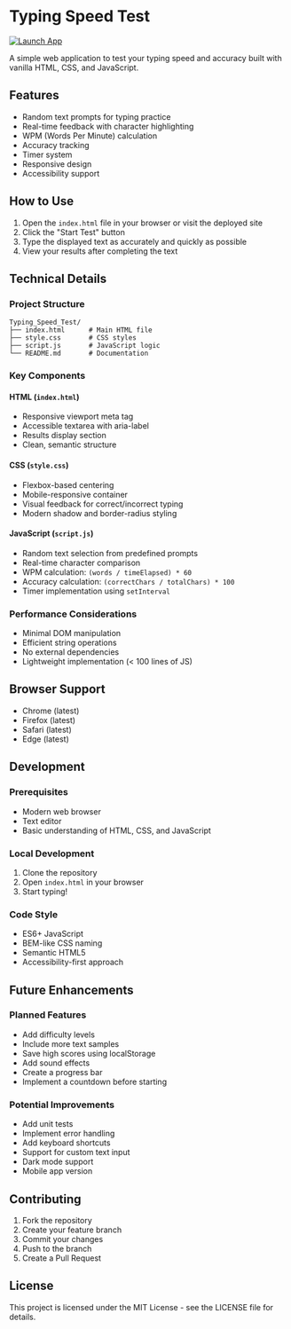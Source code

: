 # Typing Speed Test

[![Launch App](https://img.shields.io/badge/Launch%20App-Live%20Demo-blue?style=for-the-badge)](https://tmhsdigital.github.io/Typing_Speed_Test/)

A simple web application to test your typing speed and accuracy built with vanilla HTML, CSS, and JavaScript.

## Features

- Random text prompts for typing practice
- Real-time feedback with character highlighting
- WPM (Words Per Minute) calculation
- Accuracy tracking
- Timer system
- Responsive design
- Accessibility support

## How to Use

1. Open the `index.html` file in your browser or visit the deployed site
2. Click the "Start Test" button
3. Type the displayed text as accurately and quickly as possible
4. View your results after completing the text

## Technical Details

### Project Structure
```
Typing_Speed_Test/
├── index.html      # Main HTML file
├── style.css       # CSS styles
├── script.js       # JavaScript logic
└── README.md       # Documentation
```

### Key Components

#### HTML (`index.html`)
- Responsive viewport meta tag
- Accessible textarea with aria-label
- Results display section
- Clean, semantic structure

#### CSS (`style.css`)
- Flexbox-based centering
- Mobile-responsive container
- Visual feedback for correct/incorrect typing
- Modern shadow and border-radius styling

#### JavaScript (`script.js`)
- Random text selection from predefined prompts
- Real-time character comparison
- WPM calculation: `(words / timeElapsed) * 60`
- Accuracy calculation: `(correctChars / totalChars) * 100`
- Timer implementation using `setInterval`

### Performance Considerations
- Minimal DOM manipulation
- Efficient string operations
- No external dependencies
- Lightweight implementation (< 100 lines of JS)

## Browser Support
- Chrome (latest)
- Firefox (latest)
- Safari (latest)
- Edge (latest)

## Development

### Prerequisites
- Modern web browser
- Text editor
- Basic understanding of HTML, CSS, and JavaScript

### Local Development
1. Clone the repository
2. Open `index.html` in your browser
3. Start typing!

### Code Style
- ES6+ JavaScript
- BEM-like CSS naming
- Semantic HTML5
- Accessibility-first approach

## Future Enhancements

### Planned Features
- Add difficulty levels
- Include more text samples
- Save high scores using localStorage
- Add sound effects
- Create a progress bar
- Implement a countdown before starting

### Potential Improvements
- Add unit tests
- Implement error handling
- Add keyboard shortcuts
- Support for custom text input
- Dark mode support
- Mobile app version

## Contributing
1. Fork the repository
2. Create your feature branch
3. Commit your changes
4. Push to the branch
5. Create a Pull Request

## License
This project is licensed under the MIT License - see the LICENSE file for details.